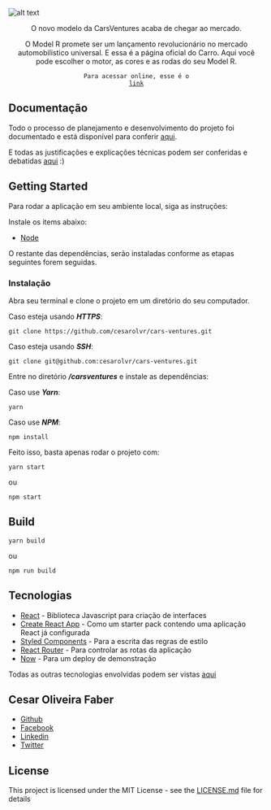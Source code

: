 ![alt text](https://lh3.googleusercontent.com/_bWU7QpJqKsKjWpDINLXPhETbTrPJbTLTwqIGlQ_ko0KhZShkaDllEMnR_hcZyW9OuPLeQjDXggFr_TYPlaIG381DP6EUIH7hiX8VFYTpMVyxHioTUGoFaku6epkj1Dxm3iFGOtbQo6leT85u5iRZ6WkEjOqjCGn7S27JVTDcAYjm9jXQwwtXcWohoEjm00rsKb2FYWQQuGZrpxa6uyYk7Gl2uMcLzmCkg0R2mco8wQxJ9pYCsYaa8DV_-P9WFVlvfd6PxLEbp9TVqKW3HkzR7dTf_akosOzGyw_Tj6Nz0eJvZJIDlEehUzu4K2lpASnP2rIjXb12nlzJRw4c1hUTB2ZAGKPrCLJCQeKLGqGBnIUoedP2mczcIlfLGphm3RgpA5CuQGJ1t4F-1YEBnqdLwegozv0PjY8laCXY6M9pQoN9UBsUaTebu84-Oco1TFHmLhoc6V_xmZcOYWnRKMDDbwc-aPTnVp0Nnqpm6z9NIB2IWM2DHg0WgetkS-46Qfj9SQ0oB9Yt9UkKHdXgV0Q5IuEGBGpkRyb02Y2BbM0vWka7S-zIzQaDWzUbB1dghHd0DzKwa0W3ShnIg_XH4wIfpyTne-lsGIs=w2030-h1398)


<div align="center">
  O novo modelo da CarsVentures acaba de chegar ao mercado. 
  
  O Model R promete ser um lançamento revolucionário no mercado automobilistico universal. 
  E essa é a página oficial do Carro. Aqui você pode escolher o motor, as cores e as rodas do seu Model R.
  
  
  
 <code>Para acessar online, esse é o <a href="https://carsventures-ovqzyptlpr.now.sh/" target="_blank">link</a></code>
</div>





## Documentação

Todo o processo de planejamento e desenvolvimento do projeto foi documentado e está disponível para conferir [aqui](https://trello.com/b/kX8ZzF0Y/cars-ventures).

E todas as justificações e explicações técnicas podem ser conferidas e debatidas [aqui](https://medium.com/@cesarolvr/como-eu-desenvolvi-o-carsventures-6cee8afe150a) :)




## Getting Started

Para rodar a aplicação em seu ambiente local, siga as instruções:

Instale os items abaixo:

* [Node](https://nodejs.org/en/)   
 
O restante das dependências, serão instaladas conforme as etapas seguintes forem seguidas. 


### Instalação

Abra seu terminal e clone o projeto em um diretório do seu computador.


Caso esteja usando ***HTTPS***:

```
git clone https://github.com/cesarolvr/cars-ventures.git
```


Caso esteja usando ***SSH***:

```
git clone git@github.com:cesarolvr/cars-ventures.git
```


Entre no diretório ***/carsventures*** e instale as dependências:


Caso use ***Yarn***:

```
yarn
```


Caso use ***NPM***:

```
npm install
```


Feito isso, basta apenas rodar o projeto com: 


```
yarn start
```
ou
```
npm start
```


## Build

```
yarn build
```

ou 

```
npm run build
```


## Tecnologias

* [React](https://reactjs.org/) - Biblioteca Javascript para criação de interfaces
* [Create React App](https://github.com/facebook/create-react-app) - Como um starter pack contendo uma aplicação React já configurada
* [Styled Components](https://www.styled-components.com/) - Para a escrita das regras de estilo
* [React Router](https://reacttraining.com/react-router/) - Para controlar as rotas da aplicação
* [Now](https://zeit.co/now) - Para um deploy de demonstração

Todas as outras tecnologias envolvidas podem ser vistas [aqui](https://github.com/cesarolvr/cars-ventures/blob/master/package.json)


## Cesar Oliveira Faber

 - [Github](https://github.com/cesarolvr)
 - [Facebook](https://facebook.com/cesarolvra)
 - [Linkedin](https://linkedin.com/in/cesarolvr)
 - [Twitter](https://twitter.com/cesarolvr)
 
 

## License

This project is licensed under the MIT License - see the [LICENSE.md](LICENSE.md) file for details
